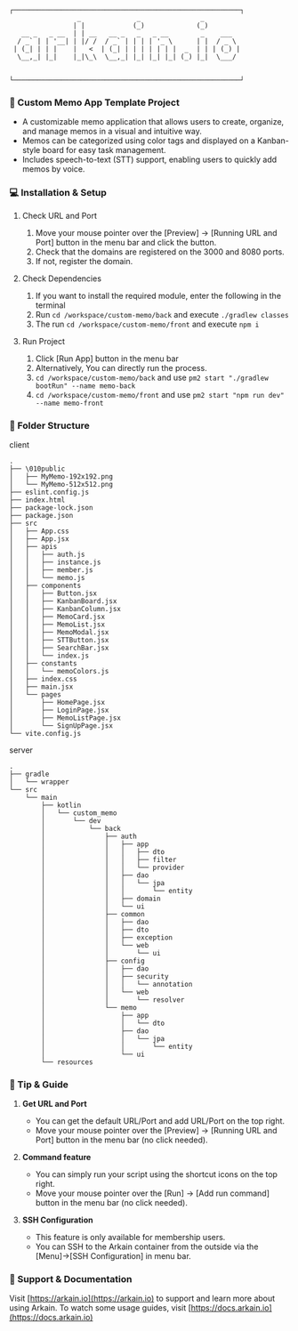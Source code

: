 ```
┌─────────────────────────────────────────────────────────┐
                 _              _               _
                | |            (_)             (_)
   __ _   _ __  | | __   __ _   _   _ __        _    ___
  / _` | | '__| | |/ /  / _` | | | | '_ \      | |  / _ \
 | (_| | | |    |   <  | (_| | | | | | | |  _  | | | (_) |
  \__,_| |_|    |_|\_\  \__,_| |_| |_| |_| (_) |_|  \___/


└─────────────────────────────────────────────────────────┘
```

### 📝 Custom Memo App Template Project
* A customizable memo application that allows users to create, organize, and manage memos in a visual and intuitive way.
* Memos can be categorized using color tags and displayed on a Kanban-style board for easy task management.
* Includes speech-to-text (STT) support, enabling users to quickly add memos by voice.

### 💻 Installation & Setup
1. Check URL and Port
   1. Move your mouse pointer over the [Preview] → [Running URL and Port] button in the menu bar and click the button.
   2. Check that the domains are registered on the 3000 and 8080 ports.
   3. If not, register the domain.

2. Check Dependencies
   1. If you want to install the required module, enter the following in the terminal
   2. Run `cd /workspace/custom-memo/back` and execute `./gradlew classes`
   3. The run `cd /workspace/custom-memo/front` and execute `npm i`

3. Run Project
   1. Click [Run App] button in the menu bar
   2. Alternatively, You can directly run the process.
   3. `cd /workspace/custom-memo/back` and use `pm2 start "./gradlew bootRun" --name memo-back`
   4. `cd /workspace/custom-memo/front` and use `pm2 start "npm run dev" --name memo-front`

### 📂 Folder Structure
client
```
.
├── \010public
│   ├── MyMemo-192x192.png
│   └── MyMemo-512x512.png
├── eslint.config.js
├── index.html
├── package-lock.json
├── package.json
├── src
│   ├── App.css
│   ├── App.jsx
│   ├── apis
│   │   ├── auth.js
│   │   ├── instance.js
│   │   ├── member.js
│   │   └── memo.js
│   ├── components
│   │   ├── Button.jsx
│   │   ├── KanbanBoard.jsx
│   │   ├── KanbanColumn.jsx
│   │   ├── MemoCard.jsx
│   │   ├── MemoList.jsx
│   │   ├── MemoModal.jsx
│   │   ├── STTButton.jsx
│   │   ├── SearchBar.jsx
│   │   └── index.js
│   ├── constants
│   │   └── memoColors.js
│   ├── index.css
│   ├── main.jsx
│   └── pages
│       ├── HomePage.jsx
│       ├── LoginPage.jsx
│       ├── MemoListPage.jsx
│       └── SignUpPage.jsx
└── vite.config.js
```

server
```
.
├── gradle
│   └── wrapper
└── src
    └── main
        ├── kotlin
        │   └── custom_memo
        │       └── dev
        │           └── back
        │               ├── auth
        │               │   ├── app
        │               │   │   ├── dto
        │               │   │   ├── filter
        │               │   │   └── provider
        │               │   ├── dao
        │               │   │   └── jpa
        │               │   │       └── entity
        │               │   ├── domain
        │               │   └── ui
        │               ├── common
        │               │   ├── dao
        │               │   ├── dto
        │               │   ├── exception
        │               │   └── web
        │               │       └── ui
        │               ├── config
        │               │   ├── dao
        │               │   ├── security
        │               │   │   └── annotation
        │               │   └── web
        │               │       └── resolver
        │               └── memo
        │                   ├── app
        │                   │   └── dto
        │                   ├── dao
        │                   │   └── jpa
        │                   │       └── entity
        │                   └── ui
        └── resources
```

### 🔧 Tip & Guide
1. **Get URL and Port**
   - You can get the default URL/Port and add URL/Port on the top right.
   - Move your mouse pointer over the [Preview] → [Running URL and Port] button in the menu bar (no click needed).

2. **Command feature**
   - You can simply run your script using the shortcut icons on the top right.
   - Move your mouse pointer over the [Run] → [Add run command] button in the menu bar (no click needed).

3. **SSH Configuration**
   - This feature is only available for membership users.
   - You can SSH to the Arkain container from the outside via the [Menu]->[SSH Configuration] in menu bar.

### 💬 Support & Documentation
Visit [https://arkain.io](https://arkain.io) to support and learn more about using Arkain.
To watch some usage guides, visit [https://docs.arkain.io](https://docs.arkain.io)
